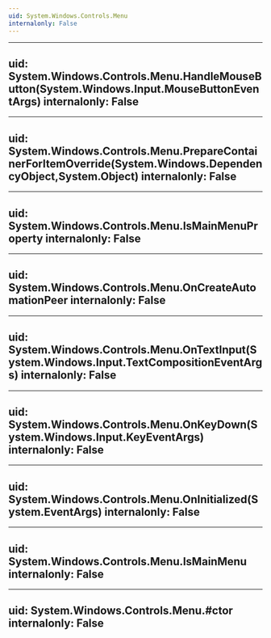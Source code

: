 ```yaml
---
uid: System.Windows.Controls.Menu
internalonly: False
---
```


---
uid: System.Windows.Controls.Menu.HandleMouseButton(System.Windows.Input.MouseButtonEventArgs)
internalonly: False
---

---
uid: System.Windows.Controls.Menu.PrepareContainerForItemOverride(System.Windows.DependencyObject,System.Object)
internalonly: False
---

---
uid: System.Windows.Controls.Menu.IsMainMenuProperty
internalonly: False
---

---
uid: System.Windows.Controls.Menu.OnCreateAutomationPeer
internalonly: False
---

---
uid: System.Windows.Controls.Menu.OnTextInput(System.Windows.Input.TextCompositionEventArgs)
internalonly: False
---

---
uid: System.Windows.Controls.Menu.OnKeyDown(System.Windows.Input.KeyEventArgs)
internalonly: False
---

---
uid: System.Windows.Controls.Menu.OnInitialized(System.EventArgs)
internalonly: False
---

---
uid: System.Windows.Controls.Menu.IsMainMenu
internalonly: False
---

---
uid: System.Windows.Controls.Menu.#ctor
internalonly: False
---
